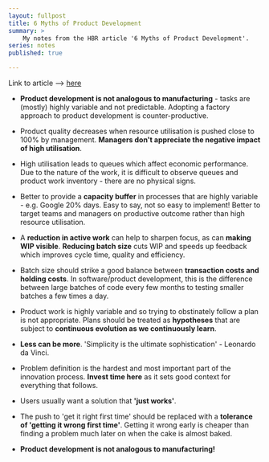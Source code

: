 ```yaml
---
layout: fullpost
title: 6 Myths of Product Development
summary: >
    My notes from the HBR article '6 Myths of Product Development'. 
series: notes
published: true

---
```


Link to article --> [here](https://hbr.org/2012/05/six-myths-of-product-development)

* **Product development is not analogous to manufacturing** - tasks are (mostly) highly variable and not predictable. Adopting a factory approach to product development is counter-productive.

* Product quality decreases when resource utilisation is pushed close to 100% by management. **Managers don't appreciate the negative impact of high utilisation**.

* High utilisation leads to queues which affect economic performance. Due to the nature of the work, it is difficult to observe queues and product work inventory - there are no physical signs. 

* Better to provide a **capacity buffer** in processes that are highly variable - e.g. Google 20% days. Easy to say, not so easy to implement!  Better to target teams and managers on productive outcome rather than high resource utilisation.

* A **reduction in active work** can help to sharpen focus, as can **making WIP visible**. **Reducing batch size** cuts WIP and speeds up feedback which improves cycle time, quality and efficiency.

* Batch size should strike a good balance between **transaction costs and holding costs**. In software/product development, this is the difference between large batches of code every few months to testing smaller batches a few times a day.

* Product work is highly variable and so trying to obstinately follow a plan is not appropriate. Plans should be treated as **hypotheses** that are subject to **continuous evolution as we continuously learn**.

* **Less can be more**. 'Simplicity is the ultimate sophistication' - Leonardo da Vinci.

* Problem definition is the hardest and most important part of the innovation process. **Invest time here** as it sets good context for everything that follows.

* Users usually want a solution that **'just works'**. 

* The push to 'get it right first time' should be replaced with a **tolerance of 'getting it wrong first time'**. Getting it wrong early is cheaper than finding a problem much later on when the cake is almost baked.

* **Product development is not analogous to manufacturing!**

















